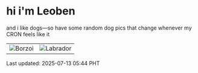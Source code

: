 # hi i'm Leoben

and i like dogs—so have some random dog pics that change whenever my CRON feels like it

|  |  |
|--------|----------|
| ![Borzoi](https://random-dog-vercel.vercel.app/api/random-borzoi?v=1752356664) | ![Labrador](https://random-dog-vercel.vercel.app/api/random-labrador?v=1752356664) |

Last updated: 2025-07-13 05:44 PHT
